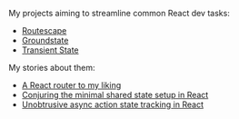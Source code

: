 My projects aiming to streamline common React dev tasks:

- [Routescape](https://routescape.js.org)
- [Groundstate](https://github.com/axtk/groundstate)
- [Transient State](https://github.com/axtk/transient-state)

My stories about them:

- [A React router to my liking](https://axtk.github.io/x/routescape)
- [Conjuring the minimal shared state setup in React](https://axtk.github.io/x/groundstate)
- [Unobtrusive async action state tracking in React](https://axtk.github.io/x/transient_state)
